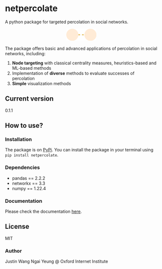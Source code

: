 # netpercolate
A python package for targeted percolation in social networks.
<p align="center">
  <img src="https://raw.githubusercontent.com/jyeungtin/netpercolate/main/docs/logo.png" width="100"/>
</p>

The package offers basic and advanced applications of percolation in social networks, including:
1. **Node targeting** with classical centrality measures, heuristics-based and ML-based methods
2. Implementation of **diverse** methods to evaluate successes of percolation
3. **Simple** visualization methods

## Current version
0.1.1

## How to use?
### Installation
The package is on [PyPi](https://pypi.org/project/netpercolate/). You can install the package in your terminal using `pip install netpercolate`.

### Dependencies
- pandas == 2.2.2
- networkx == 3.3
- numpy == 1.22.4

### Documentation

Please check the documentation [here](https://jyeungtin.github.io/netpercolate/).

## License
MIT

### Author
Justin Wang Ngai Yeung @ Oxford Internet Institute
